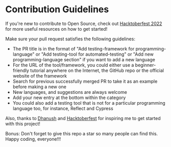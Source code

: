 # Contribution Guidelines

If you're new to contribute to Open Source, check out [Hacktoberfest 2022](hacktoberfest.com) for more useful resources on how to get started!

Make sure your pull request satisfies the following guidelines:

- The PR title is in the format of "Add testing-framework for programming-language" or "Add testing-tool for automated-testing" or "Add new programming-language section" if you want to add a new language 
- For the URL of the tool/framework, you could either use a beginner-friendly tutorial anywhere on the Internet, the GitHub repo or the official website of the framework
- Search for previous successfully merged PR to take it as an example before making a new one
- New languages, and suggestions are always welcome
- Add your new entry at the bottom within the category
- You could also add a testing tool that is not for a particular programming language too, for instance, Reflect and Cypress

Also, thanks to [Dhanush](https://github.com/DhanushNehru) and [Hacktoberfest](hacktoberfest.com) for inspiring me to get started with this project!

Bonus: Don't forget to give this repo a star so many people can find this. Happy coding, everyone!!!
